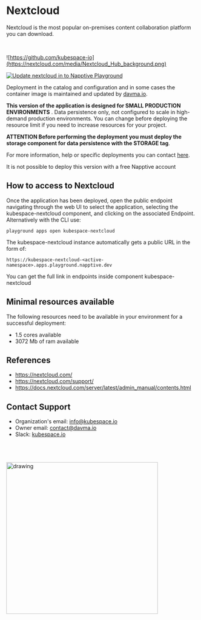 # Nextcloud

Nextcloud is the most popular on-premises content collaboration platform you can download.

</br>

![https://github.com/kubespace-io](https://nextcloud.com/media/Nextcloud_Hub_background.png)

[![Update nextcloud in to Napptive Playground](https://github.com/davma-io-templates/napptive-template/actions/workflows/nextcloud-actions.yml/badge.svg)](https://github.com/davma-io-templates/napptive-template/actions/workflows/nextcloud-actions.yml)

Deployment in the catalog and configuration and in some cases the container image is maintained and updated by [davma.io](mailto:contact@davma.io).

 __This version of the application is designed for SMALL PRODUCTION ENVIRONMENTS__ . Data persistence only, not configured to scale in high-demand production environments. You can change before deploying the resource limit if you need to increase resources for your project.  

__ATTENTION Before performing the deployment you must deploy the storage component for data persistence with the STORAGE tag__. 

For more information, help or specific deployments you can contact [here](mailto:contact@davma.io).

It is not possible to deploy this version with a free Napptive account

## How to access to Nextcloud

Once the application has been deployed, open the public endpoint navigating through the web UI to select the application, selecting the kubespace-nextcloud component, and clicking on the associated Endpoint. Alternatively with the CLI use:

```
playground apps open kubespace-nextcloud
```

The kubespace-nextcloud instance automatically gets a public URL in the form of:

```
https://kubespace-nextcloud-<active-namespace>.apps.playground.napptive.dev
```

You can get the full link in endpoints inside component kubespace-nextcloud

## Minimal resources available
The following resources need to be available in your environment for a successful deployment:
- 1.5 cores available
- 3072 Mb of ram available

## References
* https://nextcloud.com/
* https://nextcloud.com/support/
* https://docs.nextcloud.com/server/latest/admin_manual/contents.html

## Contact Support

- Organization's email: [info@kubespace.io](mailto:info@kubespace.io)
- Owner email: [contact@davma.io](mailto:contact@davma.io)
- Slack: [kubespace.io](https://join.slack.com/t/kubespaceio/shared_invite/zt-1twwd0egh-L8Hz1qz__BJXPQqOUdy3JA)

</br>
</br>
</br>

<img src="https://raw.githubusercontent.com/kubespace-io/.github/main/resources/images/kubespace.io-logo-white.png" alt="drawing" width="400"/> 
